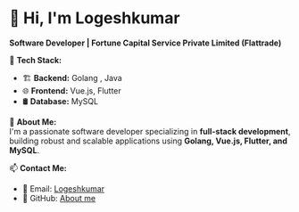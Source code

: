 # 👋 Hi, I'm Logeshkumar  
**Software Developer | Fortune Capital Service Private Limited (Flattrade)**  

🚀 **Tech Stack:**  
- 🏗️ **Backend:** Golang , Java
- 🌐 **Frontend:** Vue.js, Flutter  
- 🛢️ **Database:** MySQL  

📌 **About Me:**  
I'm a passionate software developer specializing in **full-stack development**, building robust and scalable applications using **Golang, Vue.js, Flutter, and MySQL**.

📫 **Contact Me:**  
- 📧 Email: [Logeshkumar](logeshkumar.p@fcsonline.co.in)  
- 🔗 GitHub: [About me](https://github.com/Logeshkumar1803)  


